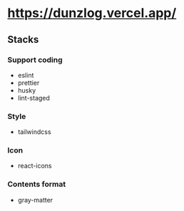 # https://dunzlog.vercel.app/

## Stacks

### Support coding

- eslint
- prettier
- husky
- lint-staged

### Style

- tailwindcss

### Icon

- react-icons

### Contents format

- gray-matter
